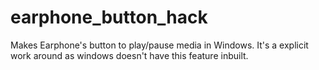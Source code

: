 # earphone_button_hack
Makes Earphone's button to play/pause media in Windows. It's a explicit work around as windows doesn't have this feature inbuilt.
